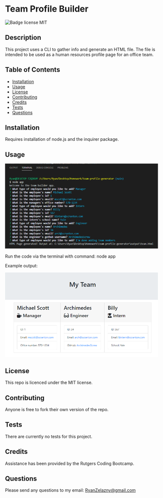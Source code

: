 # Team Profile Builder
![Badge license MIT](https://img.shields.io/badge/license-MIT-green)

## Description 

This project uses a CLI to gather info and generate an HTML file. The file is intended to be used as a human resources profile page for an office team. 

## Table of Contents

* [Installation](#installation)
* [Usage](#usage)
* [License](#license)
* [Contributing](#contributing)
* [Credits](#credits)
* [Tests](#tests)
* [Questions](#questions)


## Installation

Requires installation of node.js and the inquirer package.

## Usage 

![Image of team profile builder](https://github.com/rzelazny/team-profile-generator/blob/main/assets/images/teamBuilderDemo.png)

Run the code via the terminal with command: node app

Example output:

![Image of team profile HTML page](https://github.com/rzelazny/team-profile-generator/blob/main/assets/images/teamBuilderOutput.png)

## License

This repo is licenced under the MIT license.

## Contributing

Anyone is free to fork their own version of the repo.

## Tests

There are currently no tests for this project.

## Credits

Assistance has been provided by the Rutgers Coding Bootcamp.

## Questions

Please send any questions to my email: <RyanZelazny@gmail.com>
